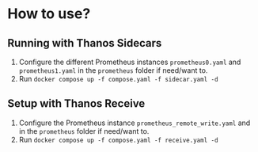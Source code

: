# How to use?

## Running with Thanos Sidecars

1. Configure the different Prometheus instances `prometheus0.yaml` and
   `prometheus1.yaml` in the `prometheus` folder if need/want to.
2. Run `docker compose up -f compose.yaml -f sidecar.yaml -d`

## Setup with Thanos Receive

1. Configure the Prometheus instance `prometheus_remote_write.yaml` and in the
   `prometheus` folder if need/want to.
2. Run `docker compose up -f compose.yaml -f receive.yaml -d`